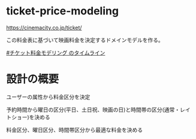 # ticket-price-modeling

https://cinemacity.co.jp/ticket/

この料金表に基づいて映画料金を決定するドメインモデルを作る。

[#チケット料金モデリング のタイムライン](https://twitter.com/search?q=%23%E3%83%81%E3%82%B1%E3%83%83%E3%83%88%E6%96%99%E9%87%91%E3%83%A2%E3%83%87%E3%83%AA%E3%83%B3%E3%82%B0&src=typed_query&f=live)

# 設計の概要
ユーザーの属性から料金区分を決定

予約時間から曜日の区分(平日、土日祝、映画の日)と時間帯の区分(通常・レイトショー)を決める

料金区分、曜日区分、時間帯区分から最適な料金を決める
